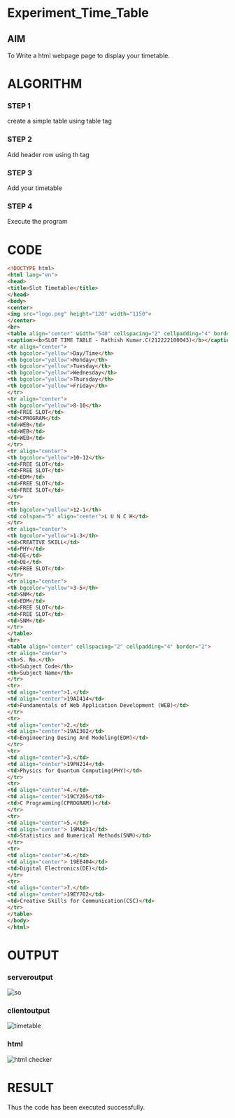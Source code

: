 # Experiment_Time_Table

## AIM

To Write a html webpage page to display your timetable.

# ALGORITHM

### STEP 1

create a simple table using table tag

### STEP 2

Add header row using th tag

### STEP 3

Add your timetable

### STEP 4

Execute the program

# CODE
```html
<!DOCTYPE html>
<html lang="en">
<head>
<title>Slot Timetable</title>
</head>
<body>
<center>
<img src="logo.png" height="120" width="1150">
</center>
<br>
<table align="center" width="540" cellspacing="2" cellpadding="4" border="5" bgcolor="cyan">
<caption><b>SLOT TIME TABLE - Rathish Kumar.C(212222100043)</b></caption>
<tr align="center">
<th bgcolor="yellow">Day/Time</th>
<th bgcolor="yellow">Monday</th>
<th bgcolor="yellow">Tuesday</th>
<th bgcolor="yellow">Wednesday</th>
<th bgcolor="yellow">Thursday</th>
<th bgcolor="yellow">Friday</th>
</tr>
<tr align="center">
<th bgcolor="yellow">8-10</th>
<td>FREE SLOT</td>
<td>CPROGRAM</td>
<td>WEB</td>
<td>WEB</td>
<td>WEB</td>
</tr>
<tr align="center">
<th bgcolor="yellow">10-12</th>
<td>FREE SLOT</td>
<td>FREE SLOT</td>
<td>EDM</td>
<td>FREE SLOT</td>
<td>FREE SLOT</td>
</tr>
<tr>
<th bgcolor="yellow">12-1</th>
<td colspan="5" align="center">L U N C H</td>
</tr>
<tr align="center">
<th bgcolor="yellow">1-3</th>
<td>CREATIVE SKILL</td>
<td>PHY</td>
<td>DE</td>
<td>DE</td>
<td>FREE SLOT</td>
</tr>
<tr align="center">
<th bgcolor="yellow">3-5</th>
<td>SNM</td>
<td>EDM</td>
<td>FREE SLOT</td>
<td>FREE SLOT</td>
<td>SNM</td>
</tr>
</table>
<br>
<table align="center" cellspacing="2" cellpadding="4" border="2">
<tr align="center">
<th>S. No.</th>
<th>Subject Code</th>
<th>Subject Name</th>
</tr>
<tr>
<td align="center">1.</td>
<td align="center">19AI414</td>
<td>Fundamentals of Web Application Development (WEB)</td>
</tr>
<tr>
<td align="center">2.</td>
<td align="center">19AI302</td>
<td>Engineering Desing And Modeling(EDM)</td>
</tr>
<tr>
<td align="center">3.</td>
<td align="center">19PH214</td>
<td>Physics for Quantum Computing(PHY)</td>
</tr>
<tr>
<td align="center">4.</td>
<td align="center">19CY205</td>
<td>C Programming(CPROGRAM))</td>
</tr>
<tr>
<td align="center">5.</td>
<td align="center"> 19MA211</td>
<td>Statistics and Numerical Methods(SNM)</td>
</tr>
<tr>
<td align="center">6.</td>
<td align="center"> 19EE404</td>
<td>Digital Electronics(DE)</td>
</tr>
<tr>
<td align="center">7.</td>
<td align="center">19EY702</td>
<td>Creative Skills for Communication(CSC)</td>
</tr>
</table>
</body>
</html>
```

# OUTPUT

### serveroutput
![so](https://user-images.githubusercontent.com/120539398/232960627-b0576386-1ef6-49aa-81e6-13e0f4f19119.png)

### clientoutput
![timetable](https://user-images.githubusercontent.com/120539398/232960676-eb591b57-c8f3-492e-bbd0-5c90e0ef89ad.png)

### html
![html checker](https://user-images.githubusercontent.com/120539398/232960732-80e5101f-5f59-4b8a-a490-26f8e3088e96.png)

# RESULT
Thus the code has been executed successfully.
